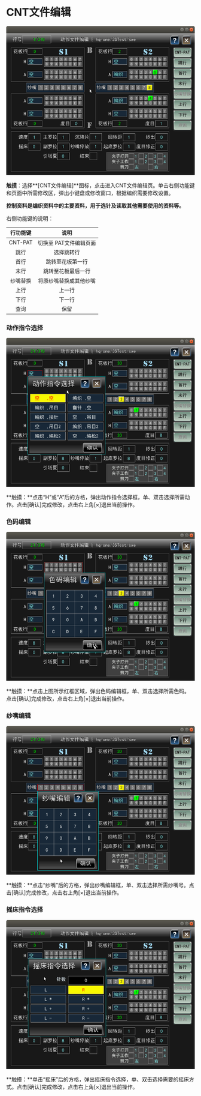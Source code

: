 # CNT文件编辑

![](https://raw.githubusercontent.com/HQwangyun/HQ-image/master/CNT%E6%96%87%E4%BB%B6%E7%BC%96%E8%BE%91.png)

**触摸**：选择**\[CNT文件编辑\]**图标，点击进入CNT文件编辑页。单击右侧功能键和页面中所需修改区，弹出小键盘或修改窗口，根据编织需要修改设置。

**控制资料是编织资料中的主要资料，用于选针及读取其他需要使用的资料等。**

右侧功能键的说明：

| 行功能键 | 说明 |
| :---: | :---: |
| CNT-PAT | 切换至 PAT文件编辑页面 |
| 跳行 | 选择跳转行 |
| 首行 | 跳转至花板第一行 |
| 末行 | 跳转至花板最后一行 |
| 纱嘴替换 | 将原纱嘴替换成其他纱嘴 |
| 上行 | 上一行 |
| 下行 | 下一行 |
| 查询 | 保留 |

### **动作指令选择**

![](https://raw.githubusercontent.com/HQwangyun/HQ-image/master/%E5%8A%A8%E4%BD%9C%E6%8C%87%E4%BB%A4%E9%80%89%E6%8B%A9.png)

**触摸：**点击“H”或“A”后的方格，弹出动作指令选择框，单、双击选择所需动作。点击\[确认\]完成修改，点击右上角\[×\]退出当前操作。

### **色码编辑**

![](https://raw.githubusercontent.com/HQwangyun/HQ-image/master/%E8%89%B2%E7%A0%81%E7%BC%96%E8%BE%91.png)

**触摸：**点击上图所示红框区域，弹出色码编辑框，单、双击选择所需色码。点击\[确认\]完成修改，点击右上角\[×\]退出当前操作。

### **纱嘴编辑**

![](https://raw.githubusercontent.com/HQwangyun/HQ-image/master/%E7%BA%B1%E5%98%B4%E7%BC%96%E8%BE%91.png)

**触摸：**点击“纱嘴”后的方格，弹出纱嘴编辑框，单、双击选择所需纱嘴号。点击\[确认\]完成修改，点击右上角\[×\]退出当前操作。

### **摇床指令选择**

![](../.gitbook/assets/yao-chuang-zhi-ling-xuan-ze.png)

**触摸：**单击“摇床”后的方格，弹出摇床指令选择，单、双击选择需要的摇床方式。点击\[确认\]完成修改，点击右上角\[×\]退出当前操作。

